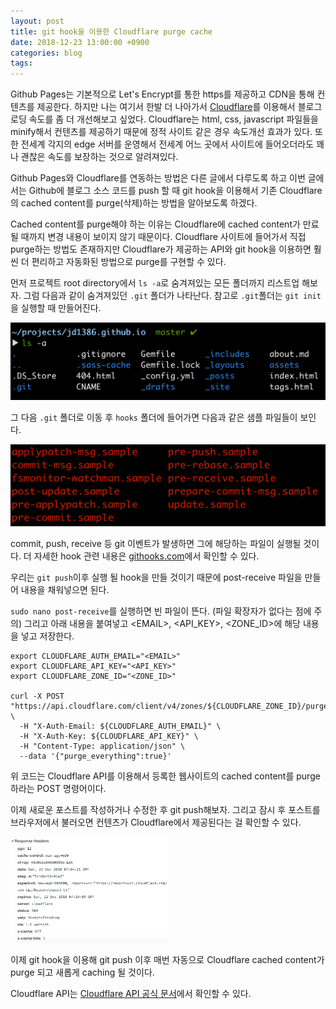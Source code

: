 ```yaml
---
layout: post
title: git hook을 이용한 Cloudflare purge cache
date: 2018-12-23 13:00:00 +0900
categories: blog
tags: 
---
```


Github Pages는 기본적으로 Let's Encrypt를 통한 https를 제공하고 CDN을 통해 컨텐츠를 제공한다. 하지만 나는 여기서 한발 더 나아가서 [Cloudflare](https://cloudflare.com)를 이용해서 블로그 로딩 속도를 좀 더 개선해보고 싶었다. Cloudflare는 html, css, javascript 파일들을 minify해서 컨텐츠를 제공하기 때문에 정적 사이트 같은 경우 속도개선 효과가 있다. 또한 전세계 각지의 edge 서버를 운영해서 전세계 어느 곳에서 사이트에 들어오더라도 꽤나 괜찮은 속도를 보장하는 것으로 알려져있다.

Github Pages와 Cloudflare를 연동하는 방법은 다른 글에서 다루도록 하고 이번 글에서는 Github에 블로그 소스 코드를 push 할 때 git hook을 이용해서 기존 Cloudflare의 cached content를 purge(삭제)하는 방법을 알아보도록 하겠다. 

Cached content를 purge해야 하는 이유는 Cloudflare에 cached content가 만료될 때까지 변경 내용이 보이지 않기 때문이다. Cloudflare 사이트에 들어가서 직접 purge하는 방법도 존재하지만 Cloudflare가 제공하는 API와 git hook을 이용하면 훨씬 더 편리하고 자동화된 방법으로 purge를 구현할 수 있다.

먼저 프로젝트 root directory에서 `ls -a`로 숨겨져있는 모든 폴더까지 리스트업 해보자. 그럼 다음과 같이 숨겨져있던 `.git` 폴더가 나타난다. 참고로 `.git`폴더는 `git init`을 실행할 때 만들어진다.

<img src="/assets/img/git-folder.png">

그 다음 `.git` 폴더로 이동 후 `hooks` 폴더에 들어가면 다음과 같은 샘플 파일들이 보인다.

<img src="/assets/img/git-hooks-content.png">

commit, push, receive 등 git 이벤트가 발생하면 그에 해당하는 파일이 실행될 것이다. 더 자세한 hook 관련 내용은 [githooks.com](https://githooks.com/)에서 확인할 수 있다.

우리는 `git push`이후 실행 될 hook을 만들 것이기 때문에 post-receive 파일을 만들어 내용을 채워넣으면 된다. 

`sudo nano post-receive`를 실행하면 빈 파일이 뜬다. (파일 확장자가 없다는 점에 주의) 그리고 아래 내용을 붙여넣고  \<EMAIL\>, \<API_KEY\>, \<ZONE_ID\>에 해당 내용을 넣고 저장한다.


```shell
export CLOUDFLARE_AUTH_EMAIL="<EMAIL>"
export CLOUDFLARE_API_KEY="<API_KEY>"
export CLOUDFLARE_ZONE_ID="<ZONE_ID>"

curl -X POST "https://api.cloudflare.com/client/v4/zones/${CLOUDFLARE_ZONE_ID}/purge_cache" \
  -H "X-Auth-Email: ${CLOUDFLARE_AUTH_EMAIL}" \
  -H "X-Auth-Key: ${CLOUDFLARE_API_KEY}" \
  -H "Content-Type: application/json" \
  --data '{"purge_everything":true}'
  ```

  위 코드는 Cloudflare API를 이용해서 등록한 웹사이트의 cached content를 purge하라는 POST 명령어이다.

  이제 새로운 포스트를 작성하거나 수정한 후 git push해보자. 그리고 잠시 후 포스트를 브라우저에서 불러오면 컨텐츠가 Cloudflare에서 제공된다는 걸 확인할 수 있다.

  <img src="/assets/img/cloudflare-cached.png" width="50%">

  이제 git hook을 이용해 git push 이후 매번 자동으로 Cloudflare cached content가 purge 되고 새롭게 caching 될 것이다.

  Cloudflare API는 [Cloudflare API 공식 문서](https://api.cloudflare.com/)에서 확인할 수 있다.